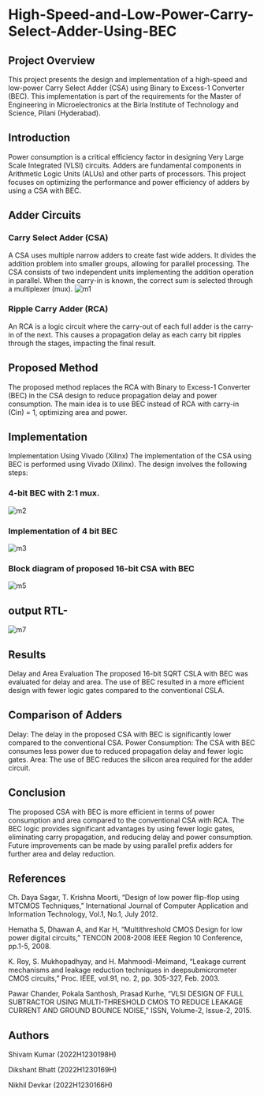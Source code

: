 # High-Speed-and-Low-Power-Carry-Select-Adder-Using-BEC

## Project Overview
This project presents the design and implementation of a high-speed and low-power Carry Select Adder (CSA) using Binary to Excess-1 Converter (BEC). This implementation is part of the requirements for the Master of Engineering in Microelectronics at the Birla Institute of Technology and Science, Pilani (Hyderabad).

## Introduction
Power consumption is a critical efficiency factor in designing Very Large Scale Integrated (VLSI) circuits. Adders are fundamental components in Arithmetic Logic Units (ALUs) and other parts of processors. This project focuses on optimizing the performance and power efficiency of adders by using a CSA with BEC.

## Adder Circuits
### Carry Select Adder (CSA)
A CSA uses multiple narrow adders to create fast wide adders. It divides the addition problem into smaller groups, allowing for parallel processing.
The CSA consists of two independent units implementing the addition operation in parallel.
When the carry-in is known, the correct sum is selected through a multiplexer (mux).
![m1](https://github.com/shivam221997/High-Speed-and-Low-Power-Carry-Select-Adder-Using-BEC/assets/156662255/26d9a642-4b8e-4304-bfd2-5c6a608e49c5)

### Ripple Carry Adder (RCA)
An RCA is a logic circuit where the carry-out of each full adder is the carry-in of the next.
This causes a propagation delay as each carry bit ripples through the stages, impacting the final result.

## Proposed Method
The proposed method replaces the RCA with Binary to Excess-1 Converter (BEC) in the CSA design to reduce propagation delay and power consumption. The main idea is to use BEC instead of RCA with carry-in (Cin) = 1, optimizing area and power.

## Implementation
Implementation Using Vivado (Xilinx)
The implementation of the CSA using BEC is performed using Vivado (Xilinx). The design involves the following steps:

### 4-bit BEC with 2:1 mux.
![m2](https://github.com/shivam221997/High-Speed-and-Low-Power-Carry-Select-Adder-Using-BEC/assets/156662255/f6555bf7-2063-40e7-9c33-7e30a318f083)
   
 ### Implementation of 4 bit BEC
![m3](https://github.com/shivam221997/High-Speed-and-Low-Power-Carry-Select-Adder-Using-BEC/assets/156662255/4049430f-46bc-4393-b21e-e6dcba85077a)
  
 ### Block diagram of proposed 16-bit CSA with BEC
![m5](https://github.com/shivam221997/High-Speed-and-Low-Power-Carry-Select-Adder-Using-BEC/assets/156662255/ef210b94-6c24-463d-970c-1d7ad6fe52cc)
  
## output RTL-
![m7](https://github.com/shivam221997/High-Speed-and-Low-Power-Carry-Select-Adder-Using-BEC/assets/156662255/a83342a1-8f9e-4944-bae1-b1dcaaa8df4e)

## Results
Delay and Area Evaluation
The proposed 16-bit SQRT CSLA with BEC was evaluated for delay and area.
The use of BEC resulted in a more efficient design with fewer logic gates compared to the conventional CSLA.
## Comparison of Adders
Delay: The delay in the proposed CSA with BEC is significantly lower compared to the conventional CSA.
Power Consumption: The CSA with BEC consumes less power due to reduced propagation delay and fewer logic gates.
Area: The use of BEC reduces the silicon area required for the adder circuit.
## Conclusion
The proposed CSA with BEC is more efficient in terms of power consumption and area compared to the conventional CSA with RCA.
The BEC logic provides significant advantages by using fewer logic gates, eliminating carry propagation, and reducing delay and power consumption.
Future improvements can be made by using parallel prefix adders for further area and delay reduction.

## References
Ch. Daya Sagar, T. Krishna Moorti, “Design of low power flip-flop using MTCMOS Techniques,” International Journal of Computer Application and Information Technology, Vol.1, No.1, July 2012.

Hematha S, Dhawan A, and Kar H, “Multithreshold CMOS Design for low power digital circuits,” TENCON 2008-2008 IEEE Region 10 Conference, pp.1-5, 2008.

K. Roy, S. Mukhopadhyay, and H. Mahmoodi-Meimand, “Leakage current mechanisms and leakage reduction techniques in deepsubmicrometer CMOS circuits,” Proc. IEEE, vol.91, no. 2, pp. 305-327, Feb. 2003.

Pawar Chander, Pokala Santhosh, Prasad Kurhe, “VLSI DESIGN OF FULL SUBTRACTOR USING MULTI-THRESHOLD CMOS TO REDUCE LEAKAGE CURRENT AND GROUND BOUNCE NOISE,” ISSN, Volume-2, Issue-2, 2015.

## Authors
Shivam Kumar (2022H1230198H)

Dikshant Bhatt (2022H1230169H)

Nikhil Devkar (2022H1230166H)
